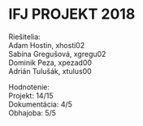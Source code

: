 # IFJ PROJEKT 2018

Riešitelia:<br />
Adam Hostin, xhosti02<br />
Sabína Gregušová, xgregu02<br />
Dominik Peza, xpezad00<br />
Adrián Tulušák, xtulus00

Hodnotenie:<br />
Projekt: 14/15<br />
Dokumentácia: 4/5<br />
Obhajoba: 5/5
